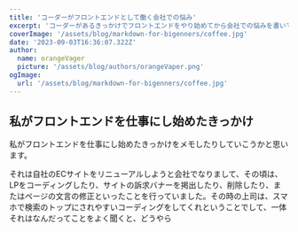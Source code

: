 ```yaml
---
title: 'コーダーがフロントエンドとして働く会社での悩み'
excerpt: 'コーダーがあるきっかけでフロントエンドをやり始めてから会社での悩みを書いていきます。'
coverImage: '/assets/blog/markdown-for-bigenners/coffee.jpg'
date: '2023-09-03T16:36:07.322Z'
author:
  name: orangeVager
  picture: '/assets/blog/authors/orangeVaper.png'
ogImage:
  url: '/assets/blog/markdown-for-bigenners/coffee.jpg'
---
```


## 私がフロントエンドを仕事にし始めたきっかけ

私がフロントエンドを仕事にし始めたきっかけをメモしたりしていこうかと思います。

それは自社のECサイトをリニューアルしようと会社でなりまして、その頃は、LPをコーディングしたり、サイトの訴求バナーを掲出したり、削除したり、またはページの文言の修正といったことを行っていました。その時の上司は、スマホで検索のトップにされやすいコーディングをしてくれということでして、一体それはなんだってことをよく聞くと、どうやら


